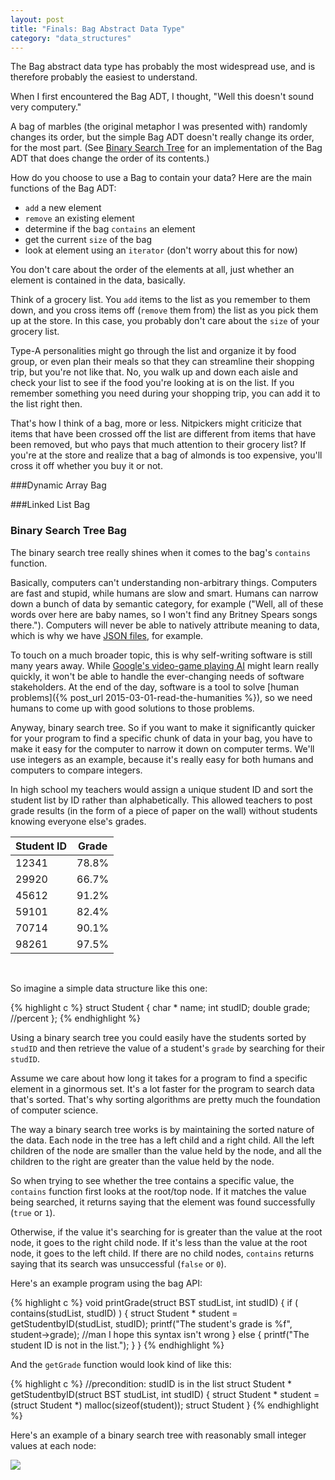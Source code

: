 ```yaml
---
layout: post
title: "Finals: Bag Abstract Data Type"
category: "data_structures"
---
```


The Bag abstract data type has probably the most widespread use, and is therefore probably the easiest to understand.

When I first encountered the Bag ADT, I thought, "Well this doesn't sound very computery." 

A bag of marbles (the original metaphor I was presented with) randomly changes its order, but the simple Bag ADT doesn't really change its order, for the most part. (See [Binary Search Tree](#bst-bag) for an implementation of the Bag ADT that does change the order of its contents.)

How do you choose to use a Bag to contain your data? Here are the main functions of the Bag ADT:

* `add` a new element
* `remove` an existing element
* determine if the bag `contains` an element
* get the current `size` of the bag
* look at element using an `iterator` (don't worry about this for now)

You don't care about the order of the elements at all, just whether an element is contained in the data, basically. 

Think of a grocery list. You `add` items to the list as you remember to them down, and you cross items off (`remove` them from) the list as you pick them up at the store. In this case, you probably don't care about the `size` of your grocery list.

Type-A personalities might go through the list and organize it by food group, or even plan their meals so that they can streamline their shopping trip, but you're not like that. No, you walk up and down each aisle and check your list to see if the food you're looking at is on the list. If you remember something you need during your shopping trip, you can add it to the list right then.

That's how I think of a bag, more or less. Nitpickers might criticize that items that have been crossed off the list are different from items that have been removed, but who pays that much attention to their grocery list? If you're at the store and realize that a bag of almonds is too expensive, you'll cross it off whether you buy it or not.

###Dynamic Array Bag


###Linked List Bag


<h3 class="anchor" id="bst-bag">Binary Search Tree Bag</h3>

The binary search tree really shines when it comes to the bag's `contains` function.

Basically, computers can't understanding non-arbitrary things. Computers are fast and stupid, while humans are slow and smart. Humans can narrow down a bunch of data by semantic category, for example ("Well, all of these words over here are baby names, so I won't find any Britney Spears songs there."). Computers will never be able to natively attribute meaning to data, which is why we have [JSON files](http://www.w3schools.com/json/), for example.

To touch on a much broader topic, this is why self-writing software is still many years away. While [Google's video-game playing AI](http://blogs.discovermagazine.com/crux/2015/02/26/artificial-intelligence-atari-video-games/#.VQDj1BDSm5I) might learn really quickly, it won't be able to handle the ever-changing needs of software stakeholders. At the end of the day, software is a tool to solve [human problems]({% post_url 2015-03-01-read-the-humanities %}), so we need humans to come up with good solutions to those problems.

Anyway, binary search tree. So if you want to make it significantly quicker for your program to find a specific chunk of data in your bag, you have to make it easy for the computer to narrow it down on computer terms. We'll use integers as an example, because it's really easy for both humans and computers to compare integers.

In high school my teachers would assign a unique student ID and sort the student list by ID rather than alphabetically. This allowed teachers to post grade results (in the form of a piece of paper on the wall) without students knowing everyone else's grades. 

| Student ID | Grade |
| --- | --- |
| 12341 | 78.8% |
| 29920 | 66.7% |
| 45612 | 91.2% |
| 59101 | 82.4% |
| 70714 | 90.1% |
| 98261 | 97.5% |

<br/>

So imagine a simple data structure like this one:

{% highlight c %}
struct Student {
	char * name;
	int studID;
	double grade; //percent
};
{% endhighlight %}

Using a binary search tree you could easily have the students sorted by `studID` and then retrieve the value of a student's `grade` by searching for their `studID`.

Assume we care about how long it takes for a program to find a specific element in a ginormous set. It's a lot faster for the program to search data that's sorted. That's why sorting algorithms are pretty much the foundation of computer science.

The way a binary search tree works is by maintaining the sorted nature of the data. Each node in the tree has a left child and a right child. All the left children of the node are smaller than the value held by the node, and all the children to the right are greater than the value held by the node.

So when trying to see whether the tree contains a specific value, the `contains` function first looks at the root/top node. If it matches the value being searched, it returns saying that the element was found successfully (`true` or `1`). 

Otherwise, if the value it's searching for is greater than the value at the root node, it goes to the right child node. If it's less than the value at the root node, it goes to the left child. If there are no child nodes, `contains` returns saying that its search was unsuccessful (`false` or `0`).

Here's an example program using the bag API:

{% highlight c %}
void printGrade(struct BST studList, int studID) {
	if ( contains(studList, studID) ) {
		struct Student * student = getStudentbyID(studList, studID);
		printf("The student's grade is %f", student->grade); //man I hope this syntax isn't wrong
	}
	else {
		printf("The student ID is not in the list.");
	}
}
{% endhighlight %}

And the `getGrade` function would look kind of like this:

{% highlight c %}
//precondition: studID is in the list
struct Student * getStudentbyID(struct BST studList, int studID) {
	struct Student * student = (struct Student *) malloc(sizeof(student));
	struct Student
}
{% endhighlight %}

Here's an example of a binary search tree with reasonably small integer values at each node:

<img class="wide" src="{{ site.url }}/assets/comp/bst.png"/>
